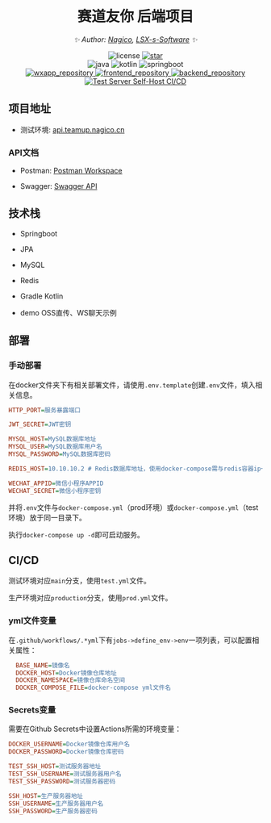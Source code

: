 <div align="center">

# 赛道友你 后端项目

<!-- markdownlint-disable-next-line MD036 -->
_✨ Author: [Nagico](https://github.com/Nagico/), [LSX-s-Software](https://github.com/LSX-s-Software/) ✨_
</div>

<p align="center">
  <img src="https://img.shields.io/badge/LICENSE-AGPLv3-red" alt="license">
  <a href="stargazers">
    <img src="https://img.shields.io/github/stars/Nagico/teamup_backend?color=yellow&label=Github%20Stars" alt="star">
  </a>
  <br />
  <img src="https://img.shields.io/badge/Java-17-red" alt="java">
  <img src="https://img.shields.io/badge/Kotlin-1.7-purple" alt="kotlin">
  <img src="https://img.shields.io/badge/Springboot-2.7.5-greeaen" alt="springboot">
  <br />
  <a href="https://github.com/LSX-s-Software/teamup">
    <img src="https://img.shields.io/badge/Github-general-brightgreen?logo=github" alt="wxapp_repository">
  </a>
  <a href="">
    <img src="https://img.shields.io/badge/Github-app-brightgreen?logo=github" alt="frontend_repository">
  </a>
  <a href="https://github.com/Nagico/teamup_backend/">
    <img src="https://img.shields.io/badge/Github-backend-brightgreen?logo=github" alt="backend_repository">
  </a>
  <br />
  <a href="https://github.com/Nagico/teamup_backend/actions/workflows/test-self.yml">
    <img src="https://github.com/Nagico/teamup_backend/actions/workflows/test-self.yml/badge.svg?branch=main" alt="Test Server Self-Host CI/CD">
  </a>
</p>
<!-- markdownlint-enable MD033 -->

## 项目地址

- 测试环境: [api.teamup.nagico.cn](https://api.teamup.nagico.cn/)

### API文档

- Postman: [Postman Workspace](https://elements.getpostman.com/redirect?entityId=2940417-875ace31-5a58-43e6-b5ac-3b54c8e73231&entityType=collection)

- Swagger: [Swagger API](https://api.teamup.nagico.cn/swagger-ui/index.html)

## 技术栈

- Springboot
- JPA
- MySQL
- Redis
- Gradle Kotlin

- demo OSS直传、WS聊天示例

## 部署

### 手动部署

在docker文件夹下有相关部署文件，请使用`.env.template`创建`.env`文件，填入相关信息。

```ini
HTTP_PORT=服务暴露端口

JWT_SECRET=JWT密钥

MYSQL_HOST=MySQL数据库地址
MYSQL_USER=MySQL数据库用户名
MYSQL_PASSWORD=MySQL数据库密码

REDIS_HOST=10.10.10.2 # Redis数据库地址，使用docker-compose需与redis容器ip一致

WECHAT_APPID=微信小程序APPID
WECHAT_SECRET=微信小程序密钥
```

并将`.env`文件与`docker-compose.yml`（prod环境）或`docker-compose.yml`（test环境）放于同一目录下。

执行`docker-compose up -d`即可启动服务。

## CI/CD

测试环境对应`main`分支，使用`test.yml`文件。

生产环境对应`production`分支，使用`prod.yml`文件。

### yml文件变量

在`.github/workflows/.*yml`下有`jobs->define_env->env`一项列表，可以配置相关属性：

```ini
  BASE_NAME=镜像名
  DOCKER_HOST=Docker镜像仓库地址
  DOCKER_NAMESPACE=镜像仓库命名空间
  DOCKER_COMPOSE_FILE=docker-compose yml文件名
```

### Secrets变量

需要在Github Secrets中设置Actions所需的环境变量：

```ini
DOCKER_USERNAME=Docker镜像仓库用户名
DOCKER_PASSWORD=Docker镜像仓库密码

TEST_SSH_HOST=测试服务器地址
TEST_SSH_USERNAME=测试服务器用户名
TEST_SSH_PASSWORD=测试服务器密码

SSH_HOST=生产服务器地址
SSH_USERNAME=生产服务器用户名
SSH_PASSWORD=生产服务器密码
```